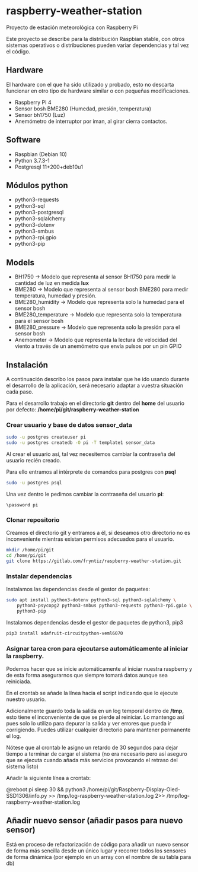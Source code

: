 # raspberry-weather-station

Proyecto de estación meteorológica con Raspberry Pi

Este proyecto se describe para la distribución Raspbian stable, con otros 
sistemas operativos o distribuciones pueden variar dependencias y tal vez
el código.

## Hardware 

El hardware con el que ha sido utilizado y probado, esto no descarta funcionar
en otro tipo de hardware similar o con pequeñas modificaciones.

- Raspberry PI 4
- Sensor bosh BME280 (Humedad, presión, temperatura)
- Sensor bh1750 (Luz)
- Anemómetro de interruptor por iman, al girar cierra contactos.

## Software

- Raspbian (Debian 10)
- Python 3.7.3-1
- Postgresql 11+200+deb10u1

## Módulos python

- python3-requests
- python3-sql
- python3-postgresql
- python3-sqlalchemy
- python3-dotenv
- python3-smbus
- python3-rpi.gpio
- python3-pip

## Models

- BH1750 → Modelo que representa al sensor BH1750 para medir la cantidad de 
luz en medida **lux**
- BME280 → Modelo que representa al sensor bosh BME280 para medir 
temperatura, humedad y presión.
- BME280_humidity → Modelo que representa solo la humedad para el sensor bosh
- BME280_temperature → Modelo que representa solo la temperatura para el sensor
 bosh
- BME280_pressure → Modelo que representa solo la presión para el sensor bosh
- Anemometer → Modelo que representa la lectura de velocidad del viento a 
 través de un anemómetro que envía pulsos por un pin GPIO
 
## Instalación

A continuación describo los pasos para instalar que he ido usando durante el
desarrollo de la aplicación, será necesario adaptar a vuestra situación cada
paso.

Para el desarrollo trabajo en el directorio **git** dentro del **home** del 
usuario por defecto: **/home/pi/git/raspberry-weather-station**

### Crear usuario y base de datos sensor_data

```bash
sudo -u postgres createuser pi
sudo -u postgres createdb -O pi -T template1 sensor_data
```

Al crear el usuario así, tal vez necesitemos cambiar la contraseña del
usuario recién creado.

Para ello entramos al intérprete de comandos para postgres con **psql**

```bash
sudo -u postgres psql
```

Una vez dentro le pedimos cambiar la contraseña del usuario **pi**:

```postgresql
\password pi
```

### Clonar repositorio

Creamos el directorio git y entramos a él, si deseamos otro directorio no
es inconveniente mientras existan permisos adecuados para el usuario.

```bash
mkdir /home/pi/git
cd /home/pi/git
git clone https://gitlab.com/fryntiz/raspberry-weather-station.git
```

### Instalar dependencias

Instalamos las dependencias desde el gestor de paquetes:

```bash
sudo apt install python3-dotenv python3-sql python3-sqlalchemy \ 
    python3-psycopg2 python3-smbus python3-requests python3-rpi.gpio \ 
    python3-pip 
```

Instalamos dependencias desde el gestor de paquetes de python3, pip3
```bash
pip3 install adafruit-circuitpython-veml6070
```

### Asignar tarea cron para ejecutarse automáticamente al iniciar la raspberry.

Podemos hacer que se inicie automáticamente al iniciar nuestra raspberry y
de esta forma asegurarnos que siempre tomará datos aunque sea reiniciada.

En el crontab se añade la línea hacia el script indicando que lo ejecute nuestro
usuario.

Adicionalmente guardo toda la salida en un log temporal dentro de **/tmp**,
esto tiene el inconveniente de que se pierde al reiniciar. Lo mantengo así
pues solo lo utilizo para depurar la salida y ver errores que pueda ir 
corrigiendo. Puedes utilizar cualquier directorio para mantener permanente el
log.

Nótese que al crontab le asigno un retardo de 30 segundos para dejar tiempo a
terminar de cargar el sistema (no era necesario pero así aseguro que se 
ejecuta cuando añada más servicios provocando el retraso del sistema listo)

Añadir la siguiente línea a crontab:

@reboot pi sleep 30 && python3 /home/pi/git/Raspberry-Display-Oled-SSD1306/info.py  >> /tmp/log-raspberry-weather-station.log 2>> /tmp/log-raspberry-weather-station.log

## Añadir nuevo sensor (añadir pasos para nuevo sensor)

Está en proceso de refactorización de código para añadir un nuevo sensor de 
forma más sencilla desde un único lugar y recorrer todos los sensores de forma 
dinámica (por ejemplo en un array con el nombre de su tabla para db)
